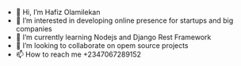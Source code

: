 - 👋 Hi, I’m Hafiz Olamilekan 
- 👀 I’m interested in developing online presence for startups and big companies 
- 🌱 I’m currently learning Nodejs and Django Rest Framework
- 💞️ I’m looking to collaborate on opem source projects
- 📫 How to reach me +2347067289152

<!---
lovebreed01/lovebreed01 is a ✨ special ✨ repository because its `README.md` (this file) appears on your GitHub profile.
You can click the Preview link to take a look at your changes.
--->
